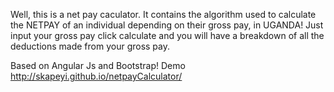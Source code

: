Well, this is a net pay caculator.
It contains the algorithm used to calculate the NETPAY of an individual depending on their gross pay, in UGANDA!
Just input your gross pay click calculate and you will have  a breakdown of all the deductions made from your gross pay.

Based on Angular Js and Bootstrap!
Demo http://skapeyi.github.io/netpayCalculator/